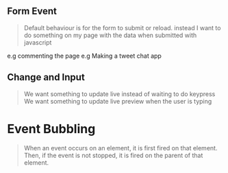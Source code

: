 ## Form Event

> Default behaviour is for the form to submit or reload.
> instead I want to do something on my page with the data when submitted with javascript

e.g commenting the page
e.g Making a tweet chat app

## Change and Input
> We want something to update live instead of waiting to do keypress
> We want something to update live preview when the user is typing

# Event Bubbling
> When an event occurs on an element, it is first fired on that element.
> Then, if the event is not stopped, it is fired on the parent of that element.

